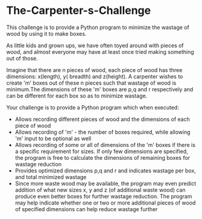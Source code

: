 # The-Carpenter-s-Challenge
This challenge is to provide a Python program to minimize the wastage of wood by using it to make boxes.

As little kids and grown ups, we have often toyed around with pieces of wood, and almost everyone may have at least once tried making 
something out of those.

Imagine that there are n pieces of wood, each piece of wood has three dimensions: x(length), y( breadth) and z(height). A carpenter wishes 
to create 'm' boxes out of these n pieces such that wastage of wood is minimum.The dimensions of these 'm' boxes are p,q and r respectively 
and can be different for each box so as to minimize wastage.

Your challenge is to provide a Python program which when executed:

-  Allows recording different pieces of wood and the dimensions of each piece of wood
-  Allows recording of 'm' - the number of boxes required, while allowing 'm' input to be optional as well
-  Allows recording of some or all of dimensions of the 'm' boxes if there is a specific requirement for sizes. If only few dimensions are 
   specified, the program is free to calculate the dimensions of remaining boxes for wastage reduction
-  Provides optimized dimensions p,q and r and indicates wastage per box, and total minimized wastage
-  Since more waste wood may be available, the program may even predict addition of what new sizes x, y and z (of additional waste wood) 
   can produce even better boxes for further wastage reduction.  The program may help indicate whether one or two or more additional pieces
   of wood of specified dimensions can help reduce wastage further
